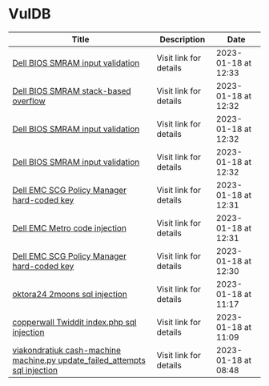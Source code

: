 

# VulDB

 |Title|Description|Date|
 |---|---|---|
 |[Dell BIOS SMRAM input validation](https://vuldb.com/?id.218905)|Visit link for details|2023-01-18 at 12:33|
 |[Dell BIOS SMRAM stack-based overflow](https://vuldb.com/?id.218904)|Visit link for details|2023-01-18 at 12:32|
 |[Dell BIOS SMRAM input validation](https://vuldb.com/?id.218903)|Visit link for details|2023-01-18 at 12:32|
 |[Dell BIOS SMRAM input validation](https://vuldb.com/?id.218902)|Visit link for details|2023-01-18 at 12:32|
 |[Dell EMC SCG Policy Manager hard-coded key](https://vuldb.com/?id.218901)|Visit link for details|2023-01-18 at 12:31|
 |[Dell EMC Metro code injection](https://vuldb.com/?id.218900)|Visit link for details|2023-01-18 at 12:31|
 |[Dell EMC SCG Policy Manager hard-coded key](https://vuldb.com/?id.218899)|Visit link for details|2023-01-18 at 12:30|
 |[oktora24 2moons sql injection](https://vuldb.com/?id.218898)|Visit link for details|2023-01-18 at 11:17|
 |[copperwall Twiddit index.php sql injection](https://vuldb.com/?id.218897)|Visit link for details|2023-01-18 at 11:09|
 |[viakondratiuk cash-machine machine.py update_failed_attempts sql injection](https://vuldb.com/?id.218896)|Visit link for details|2023-01-18 at 08:48|
 